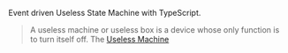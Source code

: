 Event driven Useless State Machine with TypeScript.

> A useless machine or useless box is a device whose only function is to turn itself off. The
[Useless Machine](https://en.wikipedia.org/wiki/Useless_machine) 
